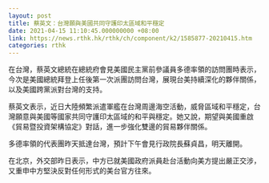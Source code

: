 ```yaml
---
layout: post
title: 蔡英文：台灣願與美國共同守護印太區域和平穩定
date: 2021-04-15 11:10:45.000000000 +08:00
link: https://news.rthk.hk/rthk/ch/component/k2/1585877-20210415.htm
categories: rthk
---
```


在台灣，蔡英文總統在總統府會見美國民主黨前參議員多德率領的訪問團時表示，今次是美國總統拜登上任後第一次派團訪問台灣，展現台美持續深化的夥伴關係，以及美國跨黨派對台灣的支持。

蔡英文表示，近日大陸頻繁派遣軍艦在台灣周邊海空活動，威脅區域和平穩定，台灣願意與美國等國家共同守護印太區域的和平與穩定。她又說，期望與美國重啟《貿易暨投資架構協定》對話，進一步強化雙邊的貿易夥伴關係。

多德率領的代表團昨天抵達台灣，預計下午會見行政院長蘇貞昌，明天離開。

在北京，外交部昨日表示，中方已就美國政府派員赴台活動向美方提出嚴正交涉，又重申中方堅決反對任何形式的美台官方往來。
